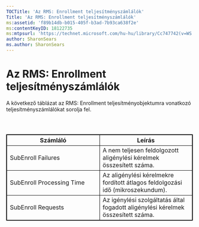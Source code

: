 ```yaml
---
TOCTitle: 'Az RMS: Enrollment teljesítményszámlálók'
Title: 'Az RMS: Enrollment teljesítményszámlálók'
ms:assetid: 'f89b14db-b015-405f-b3ad-7b93ca638f2e'
ms:contentKeyID: 18122735
ms:mtpsurl: 'https://technet.microsoft.com/hu-hu/library/Cc747742(v=WS.10)'
author: SharonSears
ms.author: SharonSears
---
```


Az RMS: Enrollment teljesítményszámlálók
========================================

A következő táblázat az RMS: Enrollment teljesítményobjektumra vonatkozó teljesítményszámlálókat sorolja fel.

###  

 
<p> </p>
<table style="border:1px solid black;">
<colgroup>
<col width="50%" />
<col width="50%" />
</colgroup>
<thead>
<tr class="header">
<th style="border:1px solid black;" >Számláló</th>
<th style="border:1px solid black;" >Leírás</th>
</tr>
</thead>
<tbody>
<tr class="odd">
<td style="border:1px solid black;">SubEnroll Failures</td>
<td style="border:1px solid black;">A nem teljesen feldolgozott aligénylési kérelmek összesített száma.</td>
</tr>
<tr class="even">
<td style="border:1px solid black;">SubEnroll Processing Time</td>
<td style="border:1px solid black;">Az aligénylési kérelmekre fordított átlagos feldolgozási idő (mikroszekundum).</td>
</tr>
<tr class="odd">
<td style="border:1px solid black;">SubEnroll Requests</td>
<td style="border:1px solid black;">Az igénylési szolgáltatás által fogadott aligénylési kérelmek összesített száma.</td>
</tr>
</tbody>
</table>
